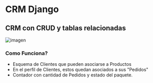 # CRM Django
## CRM con CRUD y tablas relacionadas

![imagen](https://i.imgur.com/YS0NbiR.png)

### Como Funciona?

- Esquema de Clientes que pueden asociarse a Productos
- En el perfil de Clientes, estos quedan asociados a sus "Pedidos"
- Contador con cantidad de Pedidos y estado del paquete.

